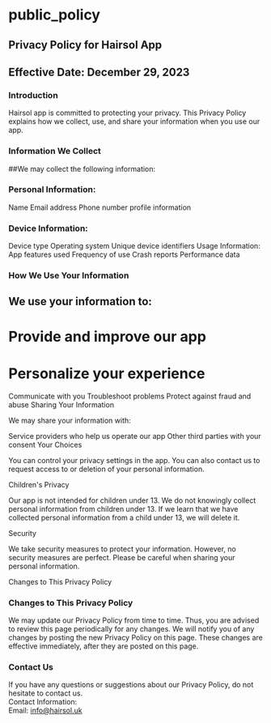 # public_policy

Privacy Policy for Hairsol App
----------------

Effective Date: December 29, 2023
----------------

### Introduction  
Hairsol app is committed to protecting your privacy. This Privacy Policy explains how we collect, use, and share your information when you use our app.

### Information We Collect

##We may collect the following information:

### Personal Information:
  Name
  Email address
  Phone number 
  profile information

### Device Information:
  Device type
  Operating system
  Unique device identifiers
  Usage Information:
  App features used
  Frequency of use
  Crash reports
  Performance data

### How We Use Your Information

## We use your information to:

# Provide and improve our app
# Personalize your experience
Communicate with you
Troubleshoot problems
Protect against fraud and abuse
Sharing Your Information

We may share your information with:

Service providers who help us operate our app
Other third parties with your consent
Your Choices

You can control your privacy settings in the app. You can also contact us to request access to or deletion of your personal information.

Children's Privacy

Our app is not intended for children under 13. We do not knowingly collect personal information from children under 13. If we learn that we have collected personal information from a child under 13, we will delete it.

Security

We take security measures to protect your information. However, no security measures are perfect. Please be careful when sharing your personal information.

Changes to This Privacy Policy
### Changes to This Privacy Policy  
We may update our Privacy Policy from time to time. Thus, you are advised to review this page periodically for any changes. We will notify you of any changes by posting the new Privacy Policy on this page. These changes are effective immediately, after they are posted on this page.  

### Contact Us  
If you have any questions or suggestions about our Privacy Policy, do not hesitate to contact us.  
Contact Information:  
Email: info@hairsol.uk 
